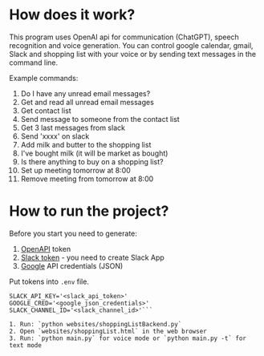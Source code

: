 # How does it work?

This program uses OpenAI api for communication (ChatGPT), speech recognition and voice generation. You can control google calendar, gmail, Slack and shopping list with your voice or by sending text messages in the command line.

Example commands:
1. Do I have any unread email messages?
2. Get and read all unread email messages
3. Get contact list
4. Send message to someone from the contact list
5. Get 3 last messages from slack
6. Send 'xxxx' on slack
7. Add milk and butter to the shopping list
8. I've bought milk (it will be market as bought)
9. Is there anything to buy on a shopping list?
10. Set up meeting tomorrow at 8:00
11. Remove meeting from tomorrow at 8:00

# How to run the project?

Before you start you need to generate:
1. [OpenAPI](https://platform.openai.com/docs/quickstart) token
2. [Slack token](https://api.slack.com/tutorials/tracks/getting-a-token) - you need to create Slack App
3. [Google](https://developers.google.com/calendar/api/quickstart/go) API credentials (JSON)

Put tokens into `.env` file.

```OPENAI_API_KEY='<open_api_token>'
SLACK_API_KEY='<slack_api_token>'
GOOGLE_CRED='<google_json_credentials>'
SLACK_CHANNEL_ID='<slack_channel_id>'```

1. Run: `python websites/shoppingListBackend.py`
2. Open `websites/shoppingList.html` in the web browser
3. Run: `python main.py` for voice mode or `python main.py -t` for text mode


